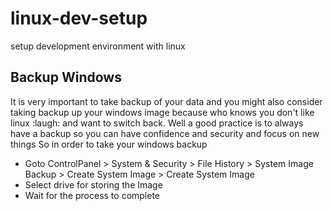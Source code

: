 # linux-dev-setup
setup development environment with linux


## Backup Windows
It is very important to take backup of your data and you might also consider taking backup up your windows image because who knows you don't like linux :laugh: and want to switch back. Well a good practice is to always have a backup so you can have confidence and security and focus on new things
So in order to take your windows backup
 - Goto ControlPanel > System & Security > File History > System Image Backup > Create System Image > Create System Image
 - Select drive for storing the Image
 - Wait for the process to complete
